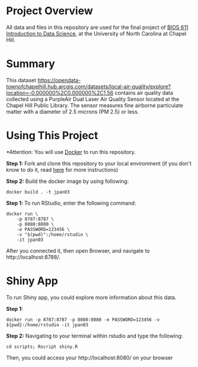 # Project Overview
All data and files in this repository are used for the final project of [BIOS 611 Introduction to Data Science](https://github.com/Vincent-Toups/datasci611),  at the University of North Carolina at Chapel Hill.

# Summary
This dataset https://opendata-townofchapelhill.hub.arcgis.com/datasets/local-air-quality/explore?location=-0.000000%2C0.000000%2C1.56 contains air quality data collected using a PurpleAir Dual Laser Air Quality Sensor located at the Chapel Hill Public Library. The sensor measures fine airborne particulate matter with a diameter of 2.5 microns (PM 2.5) or less.
# Using This Project
*Attention: You will use [Docker](https://www.docker.com/)  to run this repository.

**Step 1:**
Fork and clone this repository to your local environment (if you don't know to do it, read [here](https://docs.github.com/en/get-started/quickstart/fork-a-repo) for more instructions)

**Step 2:**
Build the docker image by using following:

    docker build . -t jpan03


**Step 1:**
To run RStudio, enter the following command:

    docker run \
	    -p 8787:8787 \
	    -p 8080:8080 \
	    -e PASSWORD=123456 \
	    -v "$(pwd)":/home/rstudio \
	    -it jpan03

After you connected it, then open Browser, and navigate to http://localhost:8788/.

# Shiny App
To run Shiny app, you could explore more information about this data.

**Step 1:**


    docker run -p 8787:8787 -p 8080:8080 -e PASSWORD=123456 -v ${pwd}:/home/rstudio -it jpan03

**Step 2:**
Navigating to your terminal within rstudio and type the following:

    cd scripts; Rscript shiny.R
Then, you could access your http://localhost:8080/ on your browser

 


